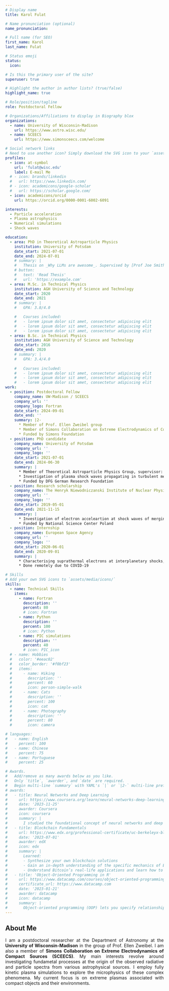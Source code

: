 ```yaml
---
# Display name
title: Karol Fulat

# Name pronunciation (optional)
name_pronunciation:

# Full name (for SEO)
first_name: Karol
last_name: Fulat

# Status emoji
status:
  icon:

# Is this the primary user of the site?
superuser: true

# Highlight the author in author lists? (true/false)
highlight_name: true

# Role/position/tagline
role: Postdoctoral Fellow

# Organizations/Affiliations to display in Biography blox
organizations:
  - name: University of Wisconsin-Madison
    url: https://www.astro.wisc.edu/
  - name: SCEECS
    url: https://www.simonsceecs.com/welcome

# Social network links
# Need to use another icon? Simply download the SVG icon to your `assets/media/icons/` folder.
profiles:
  - icon: at-symbol
    url: 'fulat@wisc.edu'
    label: E-mail Me
  # - icon: brands/linkedin
  #   url: https://www.linkedin.com/
  # - icon: academicons/google-scholar
  #   url: https://scholar.google.com/
  - icon: academicons/orcid
    url: https://orcid.org/0000-0001-6002-6091

interests:
  - Particle acceleration
  - Plasma astrophysics
  - Numerical simulations
  - Shock waves

education:
  - area: PhD in Theoretical Astroparticle Physics
    institution: University of Potsdam
    date_start: 2021-07-01
    date_end: 2024-07-01
    # summary: |
    #   Thesis on _Why LLMs are awesome_. Supervised by [Prof Joe Smith](https://example.com). Presented papers at 5 IEEE conferences with the contributions being published in 2 Springer journals.
    # button:
    #   text: 'Read Thesis'
    #   url: 'https://example.com'
  - area: M.Sc. in Technical Physics
    institution: AGH University of Science and Technology
    date_start: 2020
    date_end: 2021
    # summary: |
    #   GPA: 3.8/4.0

    #   Courses included:
    #   - lorem ipsum dolor sit amet, consectetur adipiscing elit
    #   - lorem ipsum dolor sit amet, consectetur adipiscing elit
    #   - lorem ipsum dolor sit amet, consectetur adipiscing elit
  - area: B.Sc. in Technical Physics
    institution: AGH University of Science and Technology
    date_start: 2016
    date_end: 2020
    # summary: |
    #   GPA: 3.4/4.0
      
    #   Courses included:
    #   - lorem ipsum dolor sit amet, consectetur adipiscing elit
    #   - lorem ipsum dolor sit amet, consectetur adipiscing elit
    #   - lorem ipsum dolor sit amet, consectetur adipiscing elit
work:
  - position: Postdoctoral Fellow
    company_name: UW-Madison / SCEECS
    company_url: ''
    company_logo: Fortran
    date_start: 2024-09-01
    date_end: ''
    summary: |2-
      * Member of Prof. Ellen Zweibel group
      * Member of Simons Collaboration on Extreme Electrodynamics of Compact Sources (SCEECS)
      * Funded by Simons Foundation
  - position: PhD candidate
    company_name: University of Potsdam
    company_url: ''
    company_logo: ''
    date_start: 2021-07-01
    date_end: 2024-06-30
    summary: |
      * Member of Theoretical Astroparticle Physics Group, supervisor: Prof. Martin Pohl, collaboration with THAT group in DESY, Zeuthen
      * Investigation of plasma shock waves propagating in turbulent medium via numerical simulations
      * Funded by DFG German Research Foundation
  - position: Research scholarship
    company_name: The Henryk Niewodniczanski Institute of Nuclear Physics
    company_url: ''
    company_logo: ''
    date_start: 2019-05-01
    date_end: 2021-11-15
    summary: |
      * Investigation of electron acceleartion at shock waves of merging galaxy clusters, supervisor: Prof. Jacek Niemiec
      * Funded by National Science Center Poland
  - position: Internship
    company_name: European Space Agency
    company_url: ''
    company_logo: ''
    date_start: 2020-06-01
    date_end: 2020-09-01
    summary: |
      * Characterising suprathermal electrons at interplanetary shocks, supervisor: Dr. Georgina Graham
      * Done remotely due to COVID-19

# Skills
# Add your own SVG icons to `assets/media/icons/`
skills:
  - name: Technical Skills
    items:
      - name: Fortran
        description: ''
        percent: 80
        # icon: Fortran
      - name: Python
        description: ''
        percent: 100
        # icon: Python
      - name: PIC simulations
        description: ''
        percent: 40
        # icon: PIC_icon
  # - name: Hobbies
  #   color: '#eeac02'
  #   color_border: '#f0bf23'
  #   items:
  #     - name: Hiking
  #       description: ''
  #       percent: 60
  #       icon: person-simple-walk
  #     - name: Cats
  #       description: ''
  #       percent: 100
  #       icon: cat
  #     - name: Photography
  #       description: ''
  #       percent: 80
  #       icon: camera

# languages:
#   - name: English
#     percent: 100
#   - name: Chinese
#     percent: 75
#   - name: Portuguese
#     percent: 25

# Awards.
#   Add/remove as many awards below as you like.
#   Only `title`, `awarder`, and `date` are required.
#   Begin multi-line `summary` with YAML's `|` or `|2-` multi-line prefix and indent 2 spaces below.
# awards:
#   - title: Neural Networks and Deep Learning
#     url: https://www.coursera.org/learn/neural-networks-deep-learning
#     date: '2023-11-25'
#     awarder: Coursera
#     icon: coursera
#     summary: |
#       I studied the foundational concept of neural networks and deep learning. By the end, I was familiar with the significant technological trends driving the rise of deep learning; build, train, and apply fully connected deep neural networks; implement efficient (vectorized) neural networks; identify key parameters in a neural network’s architecture; and apply deep learning to your own applications.
#   - title: Blockchain Fundamentals
#     url: https://www.edx.org/professional-certificate/uc-berkeleyx-blockchain-fundamentals
#     date: '2023-07-01'
#     awarder: edX
#     icon: edx
#     summary: |
#       Learned:
#       - Synthesize your own blockchain solutions
#       - Gain an in-depth understanding of the specific mechanics of Bitcoin
#       - Understand Bitcoin’s real-life applications and learn how to attack and destroy Bitcoin, Ethereum, smart contracts and Dapps, and alternatives to Bitcoin’s Proof-of-Work consensus algorithm
#   - title: 'Object-Oriented Programming in R'
#     url: https://www.datacamp.com/courses/object-oriented-programming-with-s3-and-r6-in-r
#     certificate_url: https://www.datacamp.com
#     date: '2023-01-21'
#     awarder: datacamp
#     icon: datacamp
#     summary: |
#       Object-oriented programming (OOP) lets you specify relationships between functions and the objects that they can act on, helping you manage complexity in your code. This is an intermediate level course, providing an introduction to OOP, using the S3 and R6 systems. S3 is a great day-to-day R programming tool that simplifies some of the functions that you write. R6 is especially useful for industry-specific analyses, working with web APIs, and building GUIs.
---
```


## About Me

<div style='text-align: justify;'>
I am a postdoctoral researcher at the Department of Astronomy at the <b>University of Wisconsin-Madison</b> in the group of Prof. Ellen Zweibel. I am also a member of <b>Simons Collaboration on Extreme Electrodynamics of Compact Sources (SCEECS)</b>. My main interests revolve around investigating fundametal processes at the origin of the observed radiative and particle spectra from various astrophysical sources. I employ fully kinetic plasma simulations to explore the microphysics of these complex phenomena. My current focus is on extreme plasmas associated with compact objects and their environments.
</div>
